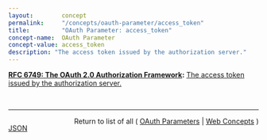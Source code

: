```yaml
---
layout:        concept
permalink:     "/concepts/oauth-parameter/access_token"
title:         "OAuth Parameter: access_token"
concept-name:  OAuth Parameter
concept-value: access_token
description: "The access token issued by the authorization server."
---
```


**[RFC 6749: The OAuth 2.0 Authorization Framework](/specs/IETF/RFC/6749 "The OAuth 2.0 authorization framework enables a third-party application to obtain limited access to an HTTP service, either on behalf of a resource owner by orchestrating an approval interaction between the resource owner and the HTTP service, or by allowing the third-party application to obtain access on its own behalf. This specification replaces and obsoletes the OAuth 1.0 protocol described in RFC 5849."):** [The access token issued by the authorization server.](http://tools.ietf.org/html/rfc6749#section-4.2.2 "Read documentation for OAuth Parameter &#34;access_token&#34;")

<br/>
<hr/>

<p style="float : left"><a href="./access_token.json" title="JSON representing this particular Web Concept value">JSON</a></p>
<p style="text-align: right">Return to list of all ( <a href="../oauth-parameters">OAuth Parameters</a> | <a href="../">Web Concepts</a> )</p>
